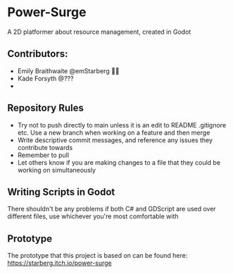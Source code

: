 # Power-Surge
A 2D platformer about resource management, created in Godot
## Contributors:
- Emily Braithwaite @emStarberg 🐻🦉
- Kade Forsyth @???
-

## Repository Rules
- Try not to push directly to main unless it is an edit to README .gitignore etc. Use a new branch when working on a feature and then merge
- Write descriptive commit messages, and reference any issues they contribute towards
- Remember to pull
- Let others know if you are making changes to a file that they could be working on simultaneously

## Writing Scripts in Godot
There shouldn't be any problems if both C# and GDScript are used over different files, use whichever you're most comfortable with

## Prototype
The prototype that this project is based on can be found here:
https://starberg.itch.io/power-surge
